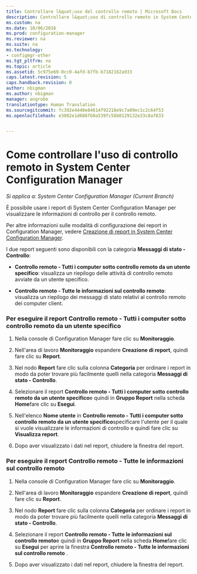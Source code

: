 ```yaml
---
title: Controllare l&quot;uso del controllo remoto | Microsoft Docs
description: Controllare l&quot;uso di controllo remoto in System Center Configuration Manager.
ms.custom: na
ms.date: 10/06/2016
ms.prod: configuration-manager
ms.reviewer: na
ms.suite: na
ms.technology:
- configmgr-other
ms.tgt_pltfrm: na
ms.topic: article
ms.assetid: 5c975e69-0cc0-4afd-b7fb-b7182162a933
caps.latest.revision: 5
caps.handback.revision: 0
author: nbigman
ms.author: nbigman
manager: angrobe
translationtype: Human Translation
ms.sourcegitcommit: fc392e4440e84614f92218e9c7a09ec1c2c64f53
ms.openlocfilehash: e3082e1d608f60a539fc58b0129132e33c8af833


---
```

# <a name="how-to-audit-remote-control-usage-in-system-center-configuration-manager"></a>Come controllare l'uso di controllo remoto in System Center Configuration Manager

*Si applica a: System Center Configuration Manager (Current Branch)*

È possibile usare i report di System Center Configuration Manager per visualizzare le informazioni di controllo per il controllo remoto.  

 Per altre informazioni sulle modalità di configurazione dei report in Configuration Manager, vedere [Creazione di report in System Center Configuration Manager](../../../../core/servers/manage/reporting.md).  

 I due report seguenti sono disponibili con la categoria **Messaggi di stato - Controllo**:  

-   **Controllo remoto - Tutti i computer sotto controllo remoto da un utente specifico**: visualizza un riepilogo delle attività di controllo remoto avviate da un utente specifico.  

-   **Controllo remoto - Tutte le informazioni sul controllo remoto**: visualizza un riepilogo dei messaggi di stato relativi al controllo remoto dei computer client.  

### <a name="to-run-the-report-remote-control---all-computers-remote-controlled-by-a-specific-user"></a>Per eseguire il report Controllo remoto - Tutti i computer sotto controllo remoto da un utente specifico  

1.  Nella console di Configuration Manager fare clic su **Monitoraggio**.  

2.  Nell'area di lavoro **Monitoraggio** espandere **Creazione di report**, quindi fare clic su **Report**.  

3.  Nel nodo **Report** fare clic sulla colonna **Categoria** per ordinare i report in modo da poter trovare più facilmente quelli nella categoria **Messaggi di stato - Controllo**.  

4.  Selezionare il report **Controllo remoto - Tutti i computer sotto controllo remoto da un utente specifico**e quindi in **Gruppo Report** nella scheda **Home**fare clic su **Esegui**.  

5.  Nell'elenco **Nome utente** in **Controllo remoto - Tutti i computer sotto controllo remoto da un utente specifico**specificare l'utente per il quale si vuole visualizzare le informazioni di controllo e quindi fare clic su **Visualizza report**.  

6.  Dopo aver visualizzato i dati nel report, chiudere la finestra del report.  

### <a name="to-run-the-report-remote-control---all-remote-control-information"></a>Per eseguire il report Controllo remoto - Tutte le informazioni sul controllo remoto  

1.  Nella console di Configuration Manager fare clic su **Monitoraggio**.  

2.  Nell'area di lavoro **Monitoraggio** espandere **Creazione di report**, quindi fare clic su **Report**.  

3.  Nel nodo **Report** fare clic sulla colonna **Categoria** per ordinare i report in modo da poter trovare più facilmente quelli nella categoria **Messaggi di stato - Controllo**.  

4.  Selezionare il report **Controllo remoto - Tutte le informazioni sul controllo remoto**e quindi in **Gruppo Report** nella scheda **Home**fare clic su **Esegui** per aprire la finestra **Controllo remoto - Tutte le informazioni sul controllo remoto** .  

5.  Dopo aver visualizzato i dati nel report, chiudere la finestra del report.  



<!--HONumber=Dec16_HO3-->


